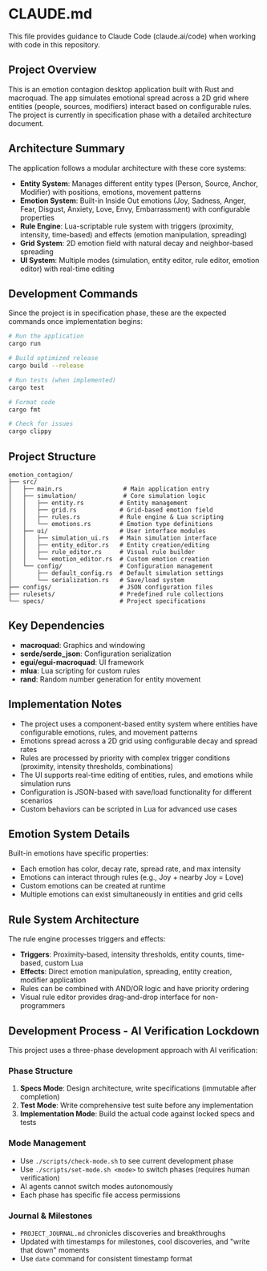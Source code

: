 # CLAUDE.md

This file provides guidance to Claude Code (claude.ai/code) when working with code in this repository.

## Project Overview

This is an emotion contagion desktop application built with Rust and macroquad. The app simulates emotional spread across a 2D grid where entities (people, sources, modifiers) interact based on configurable rules. The project is currently in specification phase with a detailed architecture document.

## Architecture Summary

The application follows a modular architecture with these core systems:
- **Entity System**: Manages different entity types (Person, Source, Anchor, Modifier) with positions, emotions, movement patterns
- **Emotion System**: Built-in Inside Out emotions (Joy, Sadness, Anger, Fear, Disgust, Anxiety, Love, Envy, Embarrassment) with configurable properties
- **Rule Engine**: Lua-scriptable rule system with triggers (proximity, intensity, time-based) and effects (emotion manipulation, spreading)
- **Grid System**: 2D emotion field with natural decay and neighbor-based spreading
- **UI System**: Multiple modes (simulation, entity editor, rule editor, emotion editor) with real-time editing

## Development Commands

Since the project is in specification phase, these are the expected commands once implementation begins:

```bash
# Run the application
cargo run

# Build optimized release
cargo build --release

# Run tests (when implemented)
cargo test

# Format code
cargo fmt

# Check for issues
cargo clippy
```

## Project Structure

```
emotion_contagion/
├── src/
│   ├── main.rs                 # Main application entry
│   ├── simulation/             # Core simulation logic
│   │   ├── entity.rs          # Entity management
│   │   ├── grid.rs            # Grid-based emotion field
│   │   ├── rules.rs           # Rule engine & Lua scripting
│   │   └── emotions.rs        # Emotion type definitions
│   ├── ui/                    # User interface modules
│   │   ├── simulation_ui.rs   # Main simulation interface
│   │   ├── entity_editor.rs   # Entity creation/editing
│   │   ├── rule_editor.rs     # Visual rule builder
│   │   └── emotion_editor.rs  # Custom emotion creation
│   └── config/                # Configuration management
│       ├── default_config.rs  # Default simulation settings
│       └── serialization.rs   # Save/load system
├── configs/                   # JSON configuration files
├── rulesets/                  # Predefined rule collections
└── specs/                     # Project specifications
```

## Key Dependencies

- **macroquad**: Graphics and windowing
- **serde/serde_json**: Configuration serialization
- **egui/egui-macroquad**: UI framework
- **mlua**: Lua scripting for custom rules
- **rand**: Random number generation for entity movement

## Implementation Notes

- The project uses a component-based entity system where entities have configurable emotions, rules, and movement patterns
- Emotions spread across a 2D grid using configurable decay and spread rates
- Rules are processed by priority with complex trigger conditions (proximity, intensity thresholds, combinations)
- The UI supports real-time editing of entities, rules, and emotions while simulation runs
- Configuration is JSON-based with save/load functionality for different scenarios
- Custom behaviors can be scripted in Lua for advanced use cases

## Emotion System Details

Built-in emotions have specific properties:
- Each emotion has color, decay rate, spread rate, and max intensity
- Emotions can interact through rules (e.g., Joy + nearby Joy = Love)
- Custom emotions can be created at runtime
- Multiple emotions can exist simultaneously in entities and grid cells

## Rule System Architecture

The rule engine processes triggers and effects:
- **Triggers**: Proximity-based, intensity thresholds, entity counts, time-based, custom Lua
- **Effects**: Direct emotion manipulation, spreading, entity creation, modifier application
- Rules can be combined with AND/OR logic and have priority ordering
- Visual rule editor provides drag-and-drop interface for non-programmers

## Development Process - AI Verification Lockdown

This project uses a three-phase development approach with AI verification:

### Phase Structure
1. **Specs Mode**: Design architecture, write specifications (immutable after completion)
2. **Test Mode**: Write comprehensive test suite before any implementation
3. **Implementation Mode**: Build the actual code against locked specs and tests

### Mode Management
- Use `./scripts/check-mode.sh` to see current development phase
- Use `./scripts/set-mode.sh <mode>` to switch phases (requires human verification)
- AI agents cannot switch modes autonomously
- Each phase has specific file access permissions

### Journal & Milestones
- `PROJECT_JOURNAL.md` chronicles discoveries and breakthroughs
- Updated with timestamps for milestones, cool discoveries, and "write that down" moments
- Use `date` command for consistent timestamp format